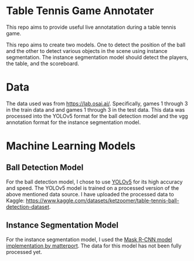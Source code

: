 # Table Tennis Game Annotater
This repo aims to provide useful live annotatation during a table tennis game.

This repo aims to create two models. One to detect the position of the ball and the other to detect various objects in the scene using instance segmentation. The instance segmentation model should detect the players, the table, and the scoreboard. 

# Data
The data used was from https://lab.osai.ai/. Specifically, games 1 through 3 in the train data and and games 1 through 3 in the test data. This data was processed into the YOLOv5 format for the ball detection model and the vgg annotation format for the instance segmentation model. 

# Machine Learning Models

## Ball Detection Model
For the ball detection model, I chose to use [YOLOv5](https://github.com/ultralytics/yolov5) for its high accuracy and speed. The YOLOv5 model is trained on a processed version of the above mentioned data source. I have uploaded the processed data to Kaggle: https://www.kaggle.com/datasets/ketzoomer/table-tennis-ball-detection-dataset. 

## Instance Segmentation Model
For the instance segmentation model, I used the [Mask R-CNN model implementation by matterport](https://github.com/matterport/Mask_RCNN). The data for this model has not been fully processed yet.
